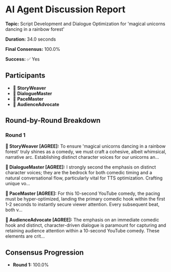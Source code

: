 # AI Agent Discussion Report

**Topic:** Script Development and Dialogue Optimization for 'magical unicorns dancing in a rainbow forest'

**Duration:** 34.0 seconds

**Final Consensus:** 100.0%

**Success:** ✅ Yes

## Participants

- 📝 **StoryWeaver**
- 🤖 **DialogueMaster**
- 🤖 **PaceMaster**
- 🤖 **AudienceAdvocate**

## Round-by-Round Breakdown

### Round 1

**📝 StoryWeaver [AGREE]:** To ensure 'magical unicorns dancing in a rainbow forest' truly shines as a comedy, we must craft a cohesive, albeit whimsical, narrative arc. Establishing distinct character voices for our unicorns an...

**🤖 DialogueMaster [AGREE]:** I strongly second the emphasis on distinct character voices; they are the bedrock for both comedic timing and a natural conversational flow, particularly vital for TTS optimization. Crafting unique vo...

**🤖 PaceMaster [AGREE]:** For this 10-second YouTube comedy, the pacing must be hyper-optimized, landing the primary comedic hook within the first 1-2 seconds to instantly secure viewer attention. Every subsequent beat, both v...

**🤖 AudienceAdvocate [AGREE]:** The emphasis on an immediate comedic hook and distinct, character-driven dialogue is paramount for capturing and retaining audience attention within a 10-second YouTube comedy. These elements are crit...

## Consensus Progression

- **Round 1:** 100.0%
